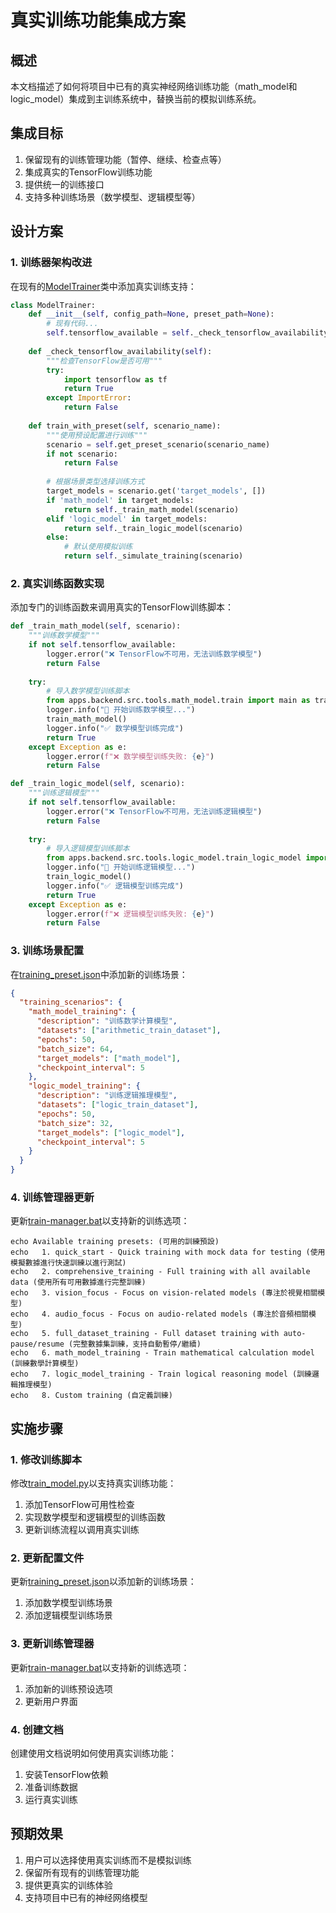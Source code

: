 # 真实训练功能集成方案

## 概述

本文档描述了如何将项目中已有的真实神经网络训练功能（math_model和logic_model）集成到主训练系统中，替换当前的模拟训练系统。

## 集成目标

1. 保留现有的训练管理功能（暂停、继续、检查点等）
2. 集成真实的TensorFlow训练功能
3. 提供统一的训练接口
4. 支持多种训练场景（数学模型、逻辑模型等）

## 设计方案

### 1. 训练器架构改进

在现有的[ModelTrainer](../training/train_model.py)类中添加真实训练支持：

```python
class ModelTrainer:
    def __init__(self, config_path=None, preset_path=None):
        # 现有代码...
        self.tensorflow_available = self._check_tensorflow_availability()
    
    def _check_tensorflow_availability(self):
        """检查TensorFlow是否可用"""
        try:
            import tensorflow as tf
            return True
        except ImportError:
            return False
    
    def train_with_preset(self, scenario_name):
        """使用预设配置进行训练"""
        scenario = self.get_preset_scenario(scenario_name)
        if not scenario:
            return False
            
        # 根据场景类型选择训练方式
        target_models = scenario.get('target_models', [])
        if 'math_model' in target_models:
            return self._train_math_model(scenario)
        elif 'logic_model' in target_models:
            return self._train_logic_model(scenario)
        else:
            # 默认使用模拟训练
            return self._simulate_training(scenario)
```

### 2. 真实训练函数实现

添加专门的训练函数来调用真实的TensorFlow训练脚本：

```python
def _train_math_model(self, scenario):
    """训练数学模型"""
    if not self.tensorflow_available:
        logger.error("❌ TensorFlow不可用，无法训练数学模型")
        return False
    
    try:
        # 导入数学模型训练脚本
        from apps.backend.src.tools.math_model.train import main as train_math_model
        logger.info("🚀 开始训练数学模型...")
        train_math_model()
        logger.info("✅ 数学模型训练完成")
        return True
    except Exception as e:
        logger.error(f"❌ 数学模型训练失败: {e}")
        return False

def _train_logic_model(self, scenario):
    """训练逻辑模型"""
    if not self.tensorflow_available:
        logger.error("❌ TensorFlow不可用，无法训练逻辑模型")
        return False
    
    try:
        # 导入逻辑模型训练脚本
        from apps.backend.src.tools.logic_model.train_logic_model import main as train_logic_model
        logger.info("🚀 开始训练逻辑模型...")
        train_logic_model()
        logger.info("✅ 逻辑模型训练完成")
        return True
    except Exception as e:
        logger.error(f"❌ 逻辑模型训练失败: {e}")
        return False
```

### 3. 训练场景配置

在[training_preset.json](../training/configs/training_preset.json)中添加新的训练场景：

```json
{
  "training_scenarios": {
    "math_model_training": {
      "description": "训练数学计算模型",
      "datasets": ["arithmetic_train_dataset"],
      "epochs": 50,
      "batch_size": 64,
      "target_models": ["math_model"],
      "checkpoint_interval": 5
    },
    "logic_model_training": {
      "description": "训练逻辑推理模型",
      "datasets": ["logic_train_dataset"],
      "epochs": 50,
      "batch_size": 32,
      "target_models": ["logic_model"],
      "checkpoint_interval": 5
    }
  }
}
```

### 4. 训练管理器更新

更新[train-manager.bat](../tools/train-manager.bat)以支持新的训练选项：

```batch
echo Available training presets: (可用的訓練預設)
echo   1. quick_start - Quick training with mock data for testing (使用模擬數據進行快速訓練以進行測試)
echo   2. comprehensive_training - Full training with all available data (使用所有可用數據進行完整訓練)
echo   3. vision_focus - Focus on vision-related models (專注於視覺相關模型)
echo   4. audio_focus - Focus on audio-related models (專注於音頻相關模型)
echo   5. full_dataset_training - Full dataset training with auto-pause/resume (完整數據集訓練，支持自動暫停/繼續)
echo   6. math_model_training - Train mathematical calculation model (訓練數學計算模型)
echo   7. logic_model_training - Train logical reasoning model (訓練邏輯推理模型)
echo   8. Custom training (自定義訓練)
```

## 实施步骤

### 1. 修改训练脚本

修改[train_model.py](../training/train_model.py)以支持真实训练功能：

1. 添加TensorFlow可用性检查
2. 实现数学模型和逻辑模型的训练函数
3. 更新训练流程以调用真实训练

### 2. 更新配置文件

更新[training_preset.json](../training/configs/training_preset.json)以添加新的训练场景：

1. 添加数学模型训练场景
2. 添加逻辑模型训练场景

### 3. 更新训练管理器

更新[train-manager.bat](../tools/train-manager.bat)以支持新的训练选项：

1. 添加新的训练预设选项
2. 更新用户界面

### 4. 创建文档

创建使用文档说明如何使用真实训练功能：

1. 安装TensorFlow依赖
2. 准备训练数据
3. 运行真实训练

## 预期效果

1. 用户可以选择使用真实训练而不是模拟训练
2. 保留所有现有的训练管理功能
3. 提供更真实的训练体验
4. 支持项目中已有的神经网络模型